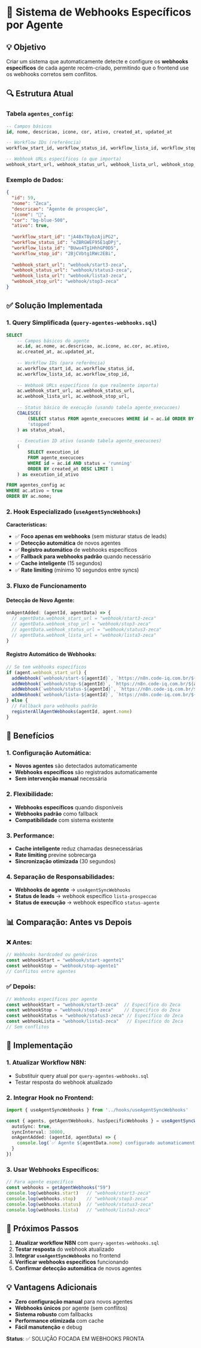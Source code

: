 # 🎯 Sistema de Webhooks Específicos por Agente

## 💡 Objetivo

Criar um sistema que automaticamente detecte e configure os **webhooks específicos** de cada agente recém-criado, permitindo que o frontend use os webhooks corretos sem conflitos.

## 🔍 Estrutura Atual

### **Tabela `agentes_config`:**
```sql
-- Campos básicos
id, nome, descricao, icone, cor, ativo, created_at, updated_at

-- Workflow IDs (referência)
workflow_start_id, workflow_status_id, workflow_lista_id, workflow_stop_id

-- Webhook URLs específicos (o que importa)
webhook_start_url, webhook_status_url, webhook_lista_url, webhook_stop_url
```

### **Exemplo de Dados:**
```json
{
  "id": 59,
  "nome": "Zeca",
  "descricao": "Agente de prospecção",
  "icone": "🤖",
  "cor": "bg-blue-500",
  "ativo": true,
  
  "workflow_start_id": "jA48xT8ybzAjiPG2",
  "workflow_status_id": "eZBRGWEF95E1qDPj",
  "workflow_lista_id": "BUwu4Tg1HhhGP0D5",
  "workflow_stop_id": "2BjCVbtg1RWc2EBi",
  
  "webhook_start_url": "webhook/start3-zeca",
  "webhook_status_url": "webhook/status3-zeca",
  "webhook_lista_url": "webhook/lista3-zeca",
  "webhook_stop_url": "webhook/stop3-zeca"
}
```

## ✅ Solução Implementada

### **1. Query Simplificada (`query-agentes-webhooks.sql`)**

```sql
SELECT 
    -- Campos básicos do agente
    ac.id, ac.nome, ac.descricao, ac.icone, ac.cor, ac.ativo,
    ac.created_at, ac.updated_at,
    
    -- Workflow IDs (para referência)
    ac.workflow_start_id, ac.workflow_status_id,
    ac.workflow_lista_id, ac.workflow_stop_id,
    
    -- Webhook URLs específicos (o que realmente importa)
    ac.webhook_start_url, ac.webhook_status_url,
    ac.webhook_lista_url, ac.webhook_stop_url,
    
    -- Status básico de execução (usando tabela agente_execucoes)
    COALESCE(
        (SELECT status FROM agente_execucoes WHERE id = ac.id ORDER BY created_at DESC LIMIT 1),
        'stopped'
    ) as status_atual,
    
    -- Execution ID ativo (usando tabela agente_execucoes)
    (
        SELECT execution_id 
        FROM agente_execucoes 
        WHERE id = ac.id AND status = 'running'
        ORDER BY created_at DESC LIMIT 1
    ) as execution_id_ativo

FROM agentes_config ac
WHERE ac.ativo = true
ORDER BY ac.nome;
```

### **2. Hook Especializado (`useAgentSyncWebhooks`)**

**Características:**
- ✅ **Foco apenas em webhooks** (sem misturar status de leads)
- ✅ **Detecção automática** de novos agentes
- ✅ **Registro automático** de webhooks específicos
- ✅ **Fallback para webhooks padrão** quando necessário
- ✅ **Cache inteligente** (15 segundos)
- ✅ **Rate limiting** (mínimo 10 segundos entre syncs)

### **3. Fluxo de Funcionamento**

#### **Detecção de Novo Agente:**
```typescript
onAgentAdded: (agentId, agentData) => {
  // agentData.webhook_start_url = "webhook/start3-zeca"
  // agentData.webhook_stop_url = "webhook/stop3-zeca"
  // agentData.webhook_status_url = "webhook/status3-zeca"
  // agentData.webhook_lista_url = "webhook/lista3-zeca"
}
```

#### **Registro Automático de Webhooks:**
```typescript
// Se tem webhooks específicos
if (agent.webhook_start_url) {
  addWebhook(`webhook/start-${agentId}`, `https://n8n.code-iq.com.br/${agent.webhook_start_url}`)
  addWebhook(`webhook/stop-${agentId}`, `https://n8n.code-iq.com.br/${agent.webhook_stop_url}`)
  addWebhook(`webhook/status-${agentId}`, `https://n8n.code-iq.com.br/${agent.webhook_status_url}`)
  addWebhook(`webhook/lista-${agentId}`, `https://n8n.code-iq.com.br/${agent.webhook_lista_url}`)
} else {
  // Fallback para webhooks padrão
  registerAllAgentWebhooks(agentId, agent.nome)
}
```

## 🎯 Benefícios

### **1. Configuração Automática:**
- **Novos agentes** são detectados automaticamente
- **Webhooks específicos** são registrados automaticamente
- **Sem intervenção manual** necessária

### **2. Flexibilidade:**
- **Webhooks específicos** quando disponíveis
- **Webhooks padrão** como fallback
- **Compatibilidade** com sistema existente

### **3. Performance:**
- **Cache inteligente** reduz chamadas desnecessárias
- **Rate limiting** previne sobrecarga
- **Sincronização otimizada** (30 segundos)

### **4. Separação de Responsabilidades:**
- **Webhooks de agente** → `useAgentSyncWebhooks`
- **Status de leads** → webhook específico `lista-prospeccao`
- **Status de execução** → webhook específico `status-agente`

## 📊 Comparação: Antes vs Depois

### **❌ Antes:**
```typescript
// Webhooks hardcoded ou genéricos
const webhookStart = "webhook/start-agente1"
const webhookStop = "webhook/stop-agente1"
// Conflitos entre agentes
```

### **✅ Depois:**
```typescript
// Webhooks específicos por agente
const webhookStart = "webhook/start3-zeca"  // Específico do Zeca
const webhookStop = "webhook/stop3-zeca"    // Específico do Zeca
const webhookStatus = "webhook/status3-zeca" // Específico do Zeca
const webhookLista = "webhook/lista3-zeca"   // Específico do Zeca
// Sem conflitos
```

## 🚀 Implementação

### **1. Atualizar Workflow N8N:**
- Substituir query atual por `query-agentes-webhooks.sql`
- Testar resposta do webhook atualizado

### **2. Integrar Hook no Frontend:**
```typescript
import { useAgentSyncWebhooks } from '../hooks/useAgentSyncWebhooks'

const { agents, getAgentWebhooks, hasSpecificWebhooks } = useAgentSyncWebhooks({
  autoSync: true,
  syncInterval: 30000,
  onAgentAdded: (agentId, agentData) => {
    console.log(`✅ Agente ${agentData.nome} configurado automaticamente`)
  }
})
```

### **3. Usar Webhooks Específicos:**
```typescript
// Para agente específico
const webhooks = getAgentWebhooks("59")
console.log(webhooks.start)   // "webhook/start3-zeca"
console.log(webhooks.stop)    // "webhook/stop3-zeca"
console.log(webhooks.status)  // "webhook/status3-zeca"
console.log(webhooks.lista)   // "webhook/lista3-zeca"
```

## 🎯 Próximos Passos

1. **Atualizar workflow N8N** com `query-agentes-webhooks.sql`
2. **Testar resposta** do webhook atualizado
3. **Integrar `useAgentSyncWebhooks`** no frontend
4. **Verificar webhooks específicos** funcionando
5. **Confirmar detecção automática** de novos agentes

## 💡 Vantagens Adicionais

- **Zero configuração manual** para novos agentes
- **Webhooks únicos** por agente (sem conflitos)
- **Sistema robusto** com fallbacks
- **Performance otimizada** com cache
- **Fácil manutenção** e debug

**Status**: ✅ SOLUÇÃO FOCADA EM WEBHOOKS PRONTA

